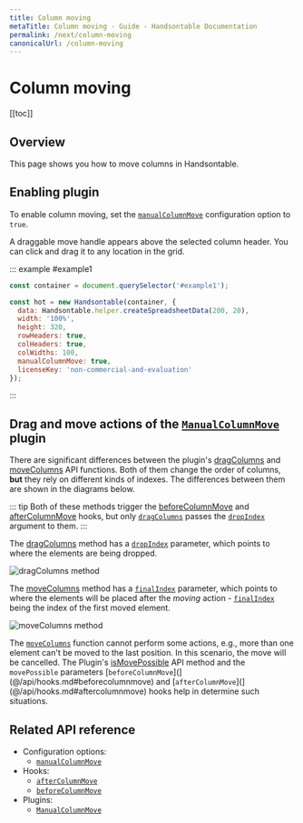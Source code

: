 ```yaml
---
title: Column moving
metaTitle: Column moving - Guide - Handsontable Documentation
permalink: /next/column-moving
canonicalUrl: /column-moving
---
```


# Column moving

[[toc]]

## Overview
This page shows you how to move columns in Handsontable.

## Enabling plugin

To enable column moving, set the [`manualColumnMove`](@/api/options.md#manualcolumnmove) configuration option to `true`.

A draggable move handle appears above the selected column header. You can click and drag it to any location in the grid.

::: example #example1
```js
const container = document.querySelector('#example1');

const hot = new Handsontable(container, {
  data: Handsontable.helper.createSpreadsheetData(200, 20),
  width: '100%',
  height: 320,
  rowHeaders: true,
  colHeaders: true,
  colWidths: 100,
  manualColumnMove: true,
  licenseKey: 'non-commercial-and-evaluation'
});
```
:::

## Drag and move actions of the [`ManualColumnMove`](@/api/manualcolumnmove.md) plugin

There are significant differences between the plugin's [dragColumns](@/api/manualColumnMove.md#dragcolumns) and [moveColumns](@/api/manualColumnMove.md#movecolumns) API functions. Both of them change the order of columns, **but** they rely on different kinds of indexes. The differences between them are shown in the diagrams below.

::: tip
Both of these methods trigger the [beforeColumnMove](@/api/hooks.md#beforecolumnmove) and [afterColumnMove](@/api/hooks.md#aftercolumnmove) hooks, but only [`dragColumns`](@/api/manualcolumnmove.md#dragcolumns) passes the [`dropIndex`](@/api/manualcolumnmove.md#dragcolumns) argument to them.
:::

The [dragColumns](@/api/manualColumnMove.md#dragcolumns) method has a [`dropIndex`](@/api/manualcolumnmove.md#dragcolumns) parameter, which points to where the elements are being dropped.

![dragColumns method](/docs/next/img/drag_action.svg)


The [moveColumns](@/api/manualColumnMove.md#movecolumns) method has a [`finalIndex`]([moveColumns](@/api/manualColumnMove.md#movecolumns)) parameter, which points to where the elements will be placed after the _moving_ action - [`finalIndex`]([moveColumns](@/api/manualColumnMove.md#movecolumns)) being the index of the first moved element.

![moveColumns method](/docs/next/img/move_action.svg)

The [`moveColumns`]([moveColumns](@/api/manualColumnMove.md#movecolumns)) function cannot perform some actions, e.g., more than one element can't be moved to the last position. In this scenario, the move will be cancelled. The Plugin's [isMovePossible](@/api/manualColumnMove.md#ismovepossible) API method and the `movePossible` parameters [`beforeColumnMove`](](@/api/hooks.md#beforecolumnmove) and [`afterColumnMove`](](@/api/hooks.md#aftercolumnmove) hooks help in determine such situations.

## Related API reference

- Configuration options:
  - [`manualColumnMove`](@/api/options.md#manualcolumnmove)
- Hooks:
  - [`afterColumnMove`](@/api/hooks.md#aftercolumnmove)
  - [`beforeColumnMove`](@/api/hooks.md#beforecolumnmove)
- Plugins:
  - [`ManualColumnMove`](@/api/manualColumnMove.md)